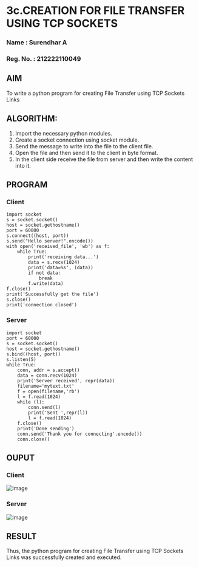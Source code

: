 # 3c.CREATION FOR FILE TRANSFER USING TCP SOCKETS

### Name : Surendhar A
### Reg. No. : 212222110049

## AIM
To write a python program for creating File Transfer using TCP Sockets Links

## ALGORITHM:
1. Import the necessary python modules.
2. Create a socket connection using socket module.
3. Send the message to write into the file to the client file.
4. Open the file and then send it to the client in byte format.
5. In the client side receive the file from server and then write the content into it.
   
## PROGRAM
### Client 
```
import socket
s = socket.socket()
host = socket.gethostname()
port = 60000
s.connect((host, port))
s.send("Hello server!".encode())
with open('received_file', 'wb') as f:
    while True:
        print('receiving data...')
        data = s.recv(1024)
        print('data=%s', (data))
        if not data:
            break
        f.write(data)
f.close()
print('Successfully get the file')
s.close()
print('connection closed')
```

### Server 
```
import socket 
port = 60000 
s = socket.socket() 
host = socket.gethostname() 
s.bind((host, port))
s.listen(5) 
while True:
    conn, addr = s.accept() 
    data = conn.recv(1024)
    print('Server received', repr(data))
    filename='mytext.txt'
    f = open(filename,'rb')
    l = f.read(1024)
    while (l):
        conn.send(l)
        print('Sent ',repr(l))
        l = f.read(1024)
    f.close()
    print('Done sending')
    conn.send('Thank you for connecting'.encode())
    conn.close()
```

## OUPUT
### Client 
![image](https://github.com/Surendhar6/3c.FILE_TRANSFER_USING_TCP_SOCKETS/assets/118352907/75b3c0d4-af79-45fc-9229-2f314d58c605)

### Server 
![image](https://github.com/Surendhar6/3c.FILE_TRANSFER_USING_TCP_SOCKETS/assets/118352907/5164bba9-fad0-4d15-ae63-d43c8d2638e4)

## RESULT
Thus, the python program for creating File Transfer using TCP Sockets Links was 
successfully created and executed.
